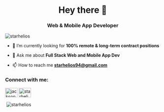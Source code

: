 <h1 align="center">Hey there 👋</h1>
<h3 align="center">Web & Mobile App Developer</h3>

<p align="left"> <img src="https://komarev.com/ghpvc/?username=starhelios" alt="starhelios" /> </p>

- 🌱 I’m currently looking for **100% remote & long-term contract positions**

- 💬 Ask me about **Full Stack Web and Mobile App Dev**

- 📫 How to reach me **starhelios94@gmail.com**

<p align="left">
<h3 align="left">Connect with me:</h3>
<a href="https://jackson-noda.com" target="blank"><img align="center" src="https://cdn.jsdelivr.net/npm/simple-icons@3.0.1/icons/dev-dot-to.svg" alt="jackson" height="30" width="40" /></a>
<a href="https://www.linkedin.com/in/jackson-noda-5b0a9a1a4" target="blank"><img align="center" src="https://cdn.jsdelivr.net/npm/simple-icons@3.0.1/icons/linkedin.svg" alt="starhelios" height="30" width="40" /></a>
</p>

<p>&nbsp;<img align="center" src="https://github-readme-stats.vercel.app/api?username=starhelios&show_icons=true&theme=dracula&count_private=true&exclude_repo=laravel-project,vuejs-laravel-project&hide=php" alt="starhelios" /></p>